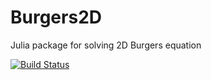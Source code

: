 # Burgers2D
Julia package for solving 2D Burgers equation


[![Build Status](https://travis-ci.com/FChaosi/Burgers2D.svg?token=BSs2SDc3xykaz79x5qJS&branch=master)](https://travis-ci.com/FChaosi/Burgers2D)

